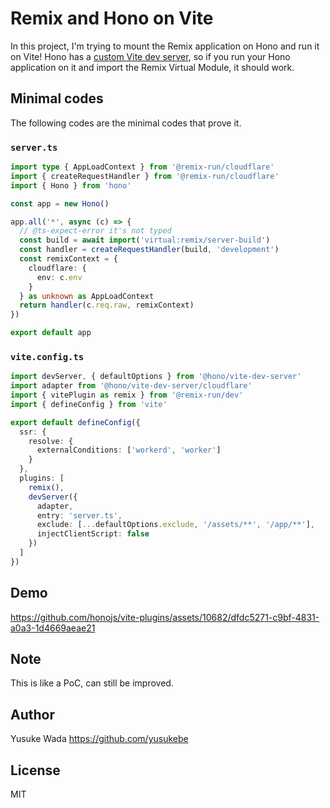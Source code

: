 # Remix and Hono on Vite

In this project, I'm trying to mount the Remix application on Hono and run it on Vite!
Hono has a [custom Vite dev server](https://github.com/honojs/vite-plugins/tree/main/packages/dev-server), so if you run your Hono application on it and import the Remix Virtual Module, it should work.

## Minimal codes

The following codes are the minimal codes that prove it.

### `server.ts`

```ts
import type { AppLoadContext } from '@remix-run/cloudflare'
import { createRequestHandler } from '@remix-run/cloudflare'
import { Hono } from 'hono'

const app = new Hono()

app.all('*', async (c) => {
  // @ts-expect-error it's not typed
  const build = await import('virtual:remix/server-build')
  const handler = createRequestHandler(build, 'development')
  const remixContext = {
    cloudflare: {
      env: c.env
    }
  } as unknown as AppLoadContext
  return handler(c.req.raw, remixContext)
})

export default app
```

### `vite.config.ts`

```ts
import devServer, { defaultOptions } from '@hono/vite-dev-server'
import adapter from '@hono/vite-dev-server/cloudflare'
import { vitePlugin as remix } from '@remix-run/dev'
import { defineConfig } from 'vite'

export default defineConfig({
  ssr: {
    resolve: {
      externalConditions: ['workerd', 'worker']
    }
  },
  plugins: [
    remix(),
    devServer({
      adapter,
      entry: 'server.ts',
      exclude: [...defaultOptions.exclude, '/assets/**', '/app/**'],
      injectClientScript: false
    })
  ]
})
```

## Demo

https://github.com/honojs/vite-plugins/assets/10682/dfdc5271-c9bf-4831-a0a3-1d4669aeae21

## Note

This is like a PoC, can still be improved.

## Author

Yusuke Wada <https://github.com/yusukebe>

## License

MIT
